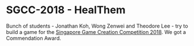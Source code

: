 # SGCC-2018 - HealThem
Bunch of students - Jonathan Koh, Wong Zenwei and Theodore Lee - try to build a game for the [Singapore Game Creation Competition 2018](http://gdev.nyp.edu.sg/sgcc/game.php?yr=2018). We got a Commendation Award.

